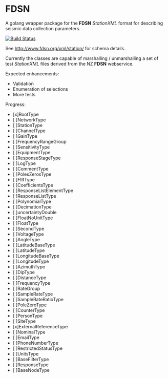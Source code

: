 # FDSN

A golang wrapper package for the __FDSN__ _StationXML_ format for describing seismic data collection parameters.

[![Build Status](https://travis-ci.org/ozym/fdsn.svg?branch=master)](https://travis-ci.org/ozym/fdsn)

See http://www.fdsn.org/xml/station/ for schema details.

Currently the classes are capable of marshalling / unmarshalling a set of test _StationXML_ files derived from the NZ
__FDSN__ webservice.

Expected enhancements:

* Validation
* Enumeration of selections
* More tests

Progress:

- [x]RootType
- [ ]NetworkType
- [ ]StationType
- [ ]ChannelType
- [ ]GainType
- [ ]FrequencyRangeGroup
- [ ]SensitivityType
- [ ]EquipmentType
- [ ]ResponseStageType
- [ ]LogType
- [ ]CommentType
- [ ]PolesZerosType
- [ ]FIRType
- [ ]CoefficientsType
- [ ]ResponseListElementType
- [ ]ResponseListType
- [ ]PolynomialType
- [ ]DecimationType
- [ ]uncertaintyDouble
- [ ]FloatNoUnitType
- [ ]FloatType
- [ ]SecondType
- [ ]VoltageType
- [ ]AngleType
- [ ]LatitudeBaseType
- [ ]LatitudeType
- [ ]LongitudeBaseType
- [ ]LongitudeType
- [ ]AzimuthType
- [ ]DipType
- [ ]DistanceType
- [ ]FrequencyType
- [ ]RateGroup
- [ ]SampleRateType
- [ ]SampleRateRatioType
- [ ]PoleZeroType
- [ ]CounterType
- [ ]PersonType
- [ ]SiteType
- [x]ExternalReferenceType
- [ ]NominalType
- [ ]EmailType
- [ ]PhoneNumberType
- [ ]RestrictedStatusType
- [ ]UnitsType
- [ ]BaseFilterType
- [ ]ResponseType
- [ ]BaseNodeType
